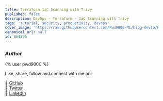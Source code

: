 ```yaml
---
title: Terraform IaC Scanning with Trivy
published: false
description: DevOps - Terraform - IaC Scanning with Trivy
tags: 'tutorial, security, productivity, devops'
cover_image: 'https://raw.githubusercontent.com/Pwd9000-ML/blog-devto/master/posts/DevOps-Terraform-Trivy/assets/main-trivy.png'
canonical_url: null
id: 864896
---
```


### _Author_

{% user pwd9000 %}

Like, share, follow and connect with me on:

:octopus: [GitHub](https://github.com/Pwd9000-ML) \
:penguin: [Twitter](https://twitter.com/pwd9000) \
:space_invader: [LinkedIn](https://www.linkedin.com/in/marcel-l-61b0a96b/)
